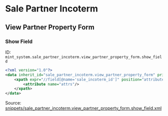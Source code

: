 # Sale Partner Incoterm
## View Partner Property Form  
### Show Field  
ID: `mint_system.sale_partner_incoterm.view_partner_property_form.show_field`  
```xml
<?xml version="1.0"?>
<data inherit_id="sale_partner_incoterm.view_partner_property_form" priority="50">
    <xpath expr="//field[@name='sale_incoterm_id']" position="attributes">
        <attribute name="attrs"/>
    </xpath>
</data>

```
Source: [snippets/sale_partner_incoterm.view_partner_property_form.show_field.xml](https://github.com/Mint-System/Odoo-Build/tree/16.0/snippets/sale_partner_incoterm.view_partner_property_form.show_field.xml)

